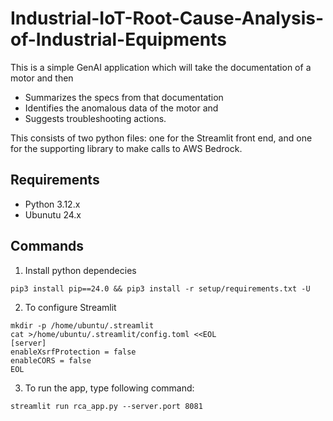 # Industrial-IoT-Root-Cause-Analysis-of-Industrial-Equipments

This is a simple GenAI application which will take the documentation of a motor and then
- Summarizes the specs from that documentation
- Identifies the anomalous data of the motor and
- Suggests troubleshooting actions.

This consists of two python files: one for the Streamlit front end, and one for the supporting library to make calls to AWS Bedrock.

## Requirements

- Python 3.12.x
- Ubunutu 24.x

## Commands

1. Install python dependecies

```pip3 install pip==24.0 && pip3 install -r setup/requirements.txt -U```

2. To configure Streamlit

```
mkdir -p /home/ubuntu/.streamlit
cat >/home/ubuntu/.streamlit/config.toml <<EOL
[server]
enableXsrfProtection = false
enableCORS = false
EOL
```

3. To run the app, type following command:

```streamlit run rca_app.py --server.port 8081```
